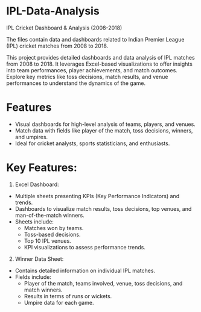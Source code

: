 # IPL-Data-Analysis
IPL Cricket Dashboard & Analysis (2008-2018)

The files contain data and dashboards related to Indian Premier League (IPL) cricket matches from 2008 to 2018.

This project provides detailed dashboards and data analysis of IPL matches from 2008 to 2018. It leverages Excel-based visualizations to offer insights into team performances, player achievements, and match outcomes. Explore key metrics like toss decisions, match results, and venue performances to understand the dynamics of the game.
# Features
- Visual dashboards for high-level analysis of teams, players, and venues.
- Match data with fields like player of the match, toss decisions, winners, and umpires.
- Ideal for cricket analysts, sports statisticians, and enthusiasts.
# Key Features:
1) Excel Dashboard:

- Multiple sheets presenting KPIs (Key Performance Indicators) and trends.
- Dashboards to visualize match results, toss decisions, top venues, and man-of-the-match winners.
- Sheets include:
    - Matches won by teams.
    - Toss-based decisions.
    - Top 10 IPL venues.
    - KPI visualizations to assess performance trends.

2) Winner Data Sheet:

- Contains detailed information on individual IPL matches.
- Fields include:
    - Player of the match, teams involved, venue, toss decisions, and match winners.
    - Results in terms of runs or wickets.
    - Umpire data for each game.
